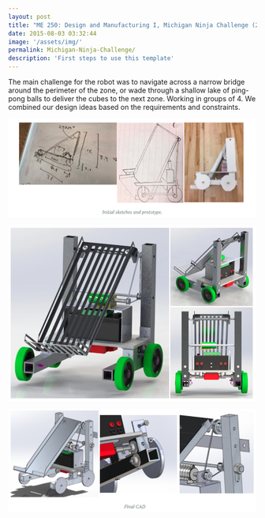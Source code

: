 ```yaml
---
layout: post
title: "ME 250: Design and Manufacturing I, Michigan Ninja Challenge (2017)"
date: 2015-08-03 03:32:44
image: '/assets/img/'
permalink: Michigan-Ninja-Challenge/
description: 'First steps to use this template'
---
```


The main challenge for the robot was to navigate across a narrow bridge around the perimeter of the zone, or wade through a shallow lake of ping-pong balls to deliver the cubes to the next zone. Working in groups of 4. We combined our design ideas based on the requirements and constraints.

![sketch1](/assets/img/ninja_1.png)

![Design](/assets/img/ninja_2.png)

![Tipping](/assets/img/ninja_3.png)
